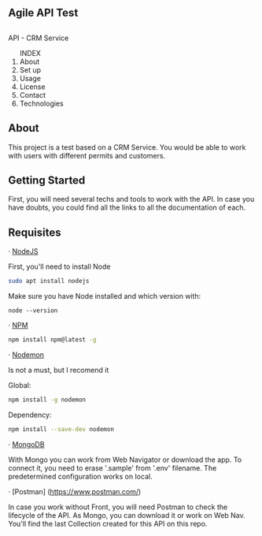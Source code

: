 ## Agile API Test
<h2 align="center"></h2>API - CRM Service</h2>

<!-- INDEX -->
<ol>
  <lh>INDEX</lh>
  </br>
  <li>About</li>
  <li>Set up</li>
  <li>Usage</li>
  <li>License</li>
  <li>Contact</li>
  <li>Technologies</li>
</ol>

<!-- ABOUT -->

## About
<p>
  This project is a test based on a CRM Service.
  You would be able to work with users with different permits and customers.
</p>

<!-- SET UP -->

## Getting Started

<p>
  First, you will need several techs and tools to work with the API.
  In case you have doubts, you could find all the links to all the documentation of each.
</p>

## Requisites

· [NodeJS](https://nodejs.org/es/)
<p>First, you'll need to install Node</p>

```sh
sudo apt install nodejs
```
<p>Make sure you have Node installed and which version with:</p>

```
node --version
```

· [NPM](https://www.npmjs.com/)

```sh
npm install npm@latest -g
```

· [Nodemon](https://www.npmjs.com/package/nodemon)
<p>Is not a must, but I recomend it</p>
Global:

```sh
npm install -g nodemon
```
Dependency:

```sh
npm install --save-dev nodemon
```

· [MongoDB](https://www.mongodb.com/)
<p>
  With Mongo you can work from Web Navigator or download the app.
  To connect it, you need to erase '.sample' from '.env' filename.
  The predetermined configuration works on local.
</p>

· [Postman] (https://www.postman.com/)
<p>
  In case you work without Front, you will need Postman to check the lifecycle of the API. As Mongo, you can download it or work on Web Nav.
  You'll find the last Collection created for this API on this repo.
</p>
